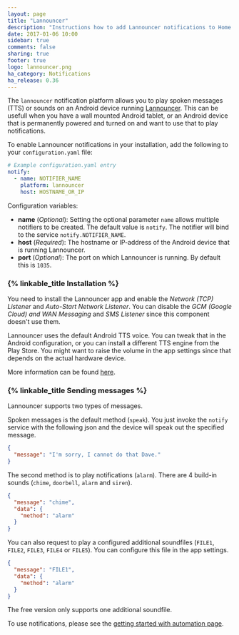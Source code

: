 ```yaml
---
layout: page
title: "Lannouncer"
description: "Instructions how to add Lannouncer notifications to Home Assistant."
date: 2017-01-06 10:00
sidebar: true
comments: false
sharing: true
footer: true
logo: lannouncer.png
ha_category: Notifications
ha_release: 0.36
---
```



The `lannouncer` notification platform allows you to play spoken messages (TTS) or sounds on an Android device running [Lannouncer](http://www.keybounce.com/lannouncer/). This can be usefull when you have a wall mounted Android tablet, or an Android device that is permanently powered and turned on and want to use that to play notifications.

To enable Lannouncer notifications in your installation, add the following to your `configuration.yaml` file:

```yaml
# Example configuration.yaml entry
notify:
  - name: NOTIFIER_NAME
    platform: lannouncer
    host: HOSTNAME_OR_IP
```

Configuration variables:

- **name** (*Optional*): Setting the optional parameter `name` allows multiple notifiers to be created. The default value is `notify`. The notifier will bind to the service `notify.NOTIFIER_NAME`.
- **host** (*Required*): The hostname or IP-address of the Android device that is running Lannouncer.
- **port** (*Optional*): The port on which Lannouncer is running. By default this is `1035`.

### {% linkable_title Installation %}

You need to install the Lannouncer app and enable the *Network (TCP) Listener* and *Auto-Start Network Listener*. You can disable the *GCM (Google Cloud) and WAN Messaging* and *SMS Listener* since this component doesn't use them.

Lannouncer uses the default Android TTS voice. You can tweak that in the Android configuration, or you can install a different TTS engine from the Play Store. You might want to raise the volume in the app settings since that depends on the actual hardware device.

More information can be found [here](http://www.keybounce.com/lannouncer/configuring-lannouncer/).

### {% linkable_title Sending messages %}

Lannouncer supports two types of messages.

Spoken messages is the default method (`speak`). You just invoke the `notify` service with the following json and the device will speak out the specified message.

```json
{
  "message": "I'm sorry, I cannot do that Dave."
}
```

The second method is to play notifications (`alarm`). There are 4 build-in sounds (`chime`, `doorbell`, `alarm` and `siren`).

```json
{
  "message": "chime",
  "data": {
    "method": "alarm"
  }
}
```

You can also request to play a configured additional soundfiles (`FILE1`, `FILE2`, `FILE3`, `FILE4` or `FILE5`). You can configure this file in the app settings.

```json
{
  "message": "FILE1",
  "data": {
    "method": "alarm"
  }
}
```

<p class='note info'>
  The free version only supports one additional soundfile. 
</p>

To use notifications, please see the [getting started with automation page](/getting-started/automation/).
